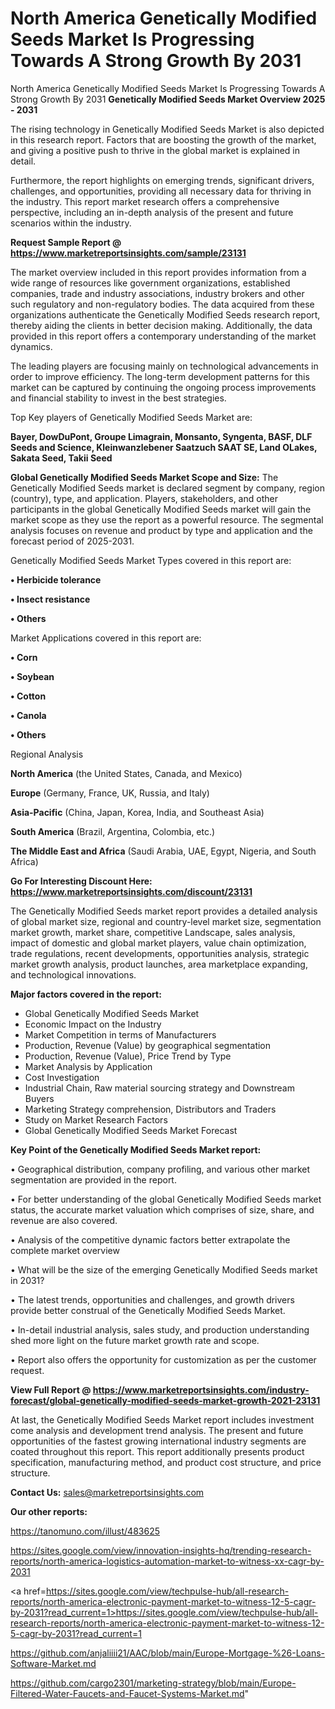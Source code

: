 # North America Genetically Modified Seeds Market Is Progressing Towards A Strong Growth By 2031
North America Genetically Modified Seeds Market Is Progressing Towards A Strong Growth By 2031
<Strong> Genetically Modified Seeds Market Overview 2025 - 2031</strong>

The rising technology in Genetically Modified Seeds Market is also depicted in this research report. Factors that are boosting the growth of the market, and giving a positive push to thrive in the global market is explained in detail.

Furthermore, the report highlights on emerging trends, significant drivers, challenges, and opportunities, providing all necessary data for thriving in the industry. This report market research offers a comprehensive perspective, including an in-depth analysis of the present and future scenarios within the industry.

<strong>Request Sample Report @ <a href=https://www.marketreportsinsights.com/sample/23131>https://www.marketreportsinsights.com/sample/23131</a></strong>

The market overview included in this report provides information from a wide range of resources like government organizations, established companies, trade and industry associations, industry brokers and other such regulatory and non-regulatory bodies. The data acquired from these organizations authenticate the Genetically Modified Seeds research report, thereby aiding the clients in better decision making. Additionally, the data provided in this report offers a contemporary understanding of the market dynamics.

The leading players are focusing mainly on technological advancements in order to improve efficiency. The long-term development patterns for this market can be captured by continuing the ongoing process improvements and financial stability to invest in the best strategies.

Top Key players of Genetically Modified Seeds Market are:

<strong>Bayer, DowDuPont, Groupe Limagrain, Monsanto, Syngenta, BASF, DLF Seeds and Science, Kleinwanzlebener Saatzuch SAAT SE, Land OLakes, Sakata Seed, Takii Seed</strong>

<strong><b>Global Genetically Modified Seeds Market Scope and Size:</b></strong>
The Genetically Modified Seeds market is declared segment by company, region (country), type, and application. Players, stakeholders, and other participants in the global Genetically Modified Seeds market will gain the market scope as they use the report as a powerful resource. The segmental analysis focuses on revenue and product by type and application and the forecast period of 2025-2031.

Genetically Modified Seeds Market Types covered in this report are:

<strong>• Herbicide tolerance

• Insect resistance

• Others</strong>

Market Applications covered in this report are:

<strong>• Corn

• Soybean

• Cotton

• Canola

• Others</strong> 

Regional Analysis

<strong>North America</strong> (the United States, Canada, and Mexico)

<strong>Europe</strong> (Germany, France, UK, Russia, and Italy)

<strong>Asia-Pacific</strong> (China, Japan, Korea, India, and Southeast Asia)

<strong>South America</strong> (Brazil, Argentina, Colombia, etc.)

<strong>The Middle East and Africa</strong> (Saudi Arabia, UAE, Egypt, Nigeria, and South Africa)

<strong>Go For Interesting Discount Here: <a href=https://www.marketreportsinsights.com/discount/23131>https://www.marketreportsinsights.com/discount/23131</a></strong>

The Genetically Modified Seeds market report provides a detailed analysis of global market size, regional and country-level market size, segmentation market growth, market share, competitive Landscape, sales analysis, impact of domestic and global market players, value chain optimization, trade regulations, recent developments, opportunities analysis, strategic market growth analysis, product launches, area marketplace expanding, and technological innovations.

<strong><b>Major factors covered in the report:</b></strong>
<ul>
  <li>Global Genetically Modified Seeds Market </li>
  <li>Economic Impact on the Industry</li>
  <li>Market Competition in terms of Manufacturers</li>
  <li>Production, Revenue (Value) by geographical segmentation</li>
  <li>Production, Revenue (Value), Price Trend by Type</li>
  <li>Market Analysis by Application</li>
  <li>Cost Investigation</li>
  <li>Industrial Chain, Raw material sourcing strategy and Downstream Buyers</li>
  <li>Marketing Strategy comprehension, Distributors and Traders</li>
  <li>Study on Market Research Factors</li>
  <li>Global Genetically Modified Seeds Market Forecast</li>
</ul>

<strong><b>Key Point of the Genetically Modified Seeds Market report:</b></strong>

• Geographical distribution, company profiling, and various other market segmentation are provided in the report.

• For better understanding of the global Genetically Modified Seeds market status, the accurate market valuation which comprises of size, share, and revenue are also covered.

• Analysis of the competitive dynamic factors better extrapolate the complete market overview

• What will be the size of the emerging Genetically Modified Seeds market in 2031?

• The latest trends, opportunities and challenges, and growth drivers provide better construal of the Genetically Modified Seeds Market.

• In-detail industrial analysis, sales study, and production understanding shed more light on the future market growth rate and scope.

• Report also offers the opportunity for customization as per the customer request.

<strong><b>View Full Report @ <a href=https://www.marketreportsinsights.com/industry-forecast/global-genetically-modified-seeds-market-growth-2021-23131>https://www.marketreportsinsights.com/industry-forecast/global-genetically-modified-seeds-market-growth-2021-23131</a></b></strong>


At last, the Genetically Modified Seeds Market report includes investment come analysis and development trend analysis. The present and future opportunities of the fastest growing international industry segments are coated throughout this report. This report additionally presents product specification, manufacturing method, and product cost structure, and price structure.

<strong>Contact Us:</strong>
sales@marketreportsinsights.com

<strong>Our other reports:</strong>

<a href=https://tanomuno.com/illust/483625>https://tanomuno.com/illust/483625</a>

<a href=https://sites.google.com/view/innovation-insights-hq/trending-research-reports/north-america-logistics-automation-market-to-witness-xx-cagr-by-2031>https://sites.google.com/view/innovation-insights-hq/trending-research-reports/north-america-logistics-automation-market-to-witness-xx-cagr-by-2031</a>

<a href=https://sites.google.com/view/techpulse-hub/all-research-reports/north-america-electronic-payment-market-to-witness-12-5-cagr-by-2031?read_current=1>https://sites.google.com/view/techpulse-hub/all-research-reports/north-america-electronic-payment-market-to-witness-12-5-cagr-by-2031?read_current=1</a>

<a href=https://github.com/anjaliiii21/AAC/blob/main/Europe-Mortgage-%26-Loans-Software-Market.md>https://github.com/anjaliiii21/AAC/blob/main/Europe-Mortgage-%26-Loans-Software-Market.md</a>

<a href=https://github.com/cargo2301/marketing-strategy/blob/main/Europe-Filtered-Water-Faucets-and-Faucet-Systems-Market.md>https://github.com/cargo2301/marketing-strategy/blob/main/Europe-Filtered-Water-Faucets-and-Faucet-Systems-Market.md</a>"
